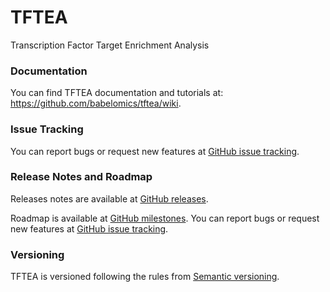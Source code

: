 # TFTEA
Transcription Factor Target Enrichment Analysis

### Documentation
You can find TFTEA documentation and tutorials at: https://github.com/babelomics/tftea/wiki.

### Issue Tracking
You can report bugs or request new features at [GitHub issue tracking](https://github.com/babelomics/tftea/issues).

### Release Notes and Roadmap
Releases notes are available at [GitHub releases](https://github.com/babelomics/tftea/releases).

Roadmap is available at [GitHub milestones](https://github.com/babelomics/tftea/milestones). You can report bugs or request new features at [GitHub issue tracking](https://github.com/babelomics/bierapp/issues).

### Versioning
TFTEA is versioned following the rules from [Semantic versioning](http://semver.org/).
